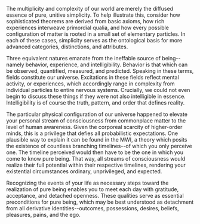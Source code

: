 The multiplicity and complexity of our world are merely the diffused essence of pure, unitive simplicity. To help illustrate this, consider how sophisticated theorems are derived from basic axioms, how rich experiences interweave primordial qualia, and how every possible configuration of matter is rooted in a small set of elementary particles. In each of these cases, simplicity serves as the ontological basis for more advanced categories, distinctions, and attributes.

Three equivalent natures emanate from the ineffable source of being--namely behavior, experience, and intelligibility. Behavior is that which can be observed, quantified, measured, and predicted. Speaking in these terms, fields constitute our universe. Excitations in these fields reflect mental activity, or experiences, which accordingly range in complexity from individual particles to entire nervous systems. Crucially, we could not even begin to discuss these things if they were not also intelligible in essence. Intelligibility is of course the truth, pattern, and order that defines reality.

The particular physical configuration of our universe happened to elevate your personal stream of consciousness from commonplace matter to the level of human awareness. Given the corporeal scarcity of higher-order minds, this is a privilege that defies all probabilistic expectations. One plausible way to explain it can be found in the MWI, a theory which posits the existence of countless branching timelines--of which you only perceive one. The timeline perceived would then have to be the one in which you come to know pure being. That way, all streams of consciousness would realize their full potential within their respective timelines, rendering your existential circumstances ordinary, unprivileged, and expected.

Recognizing the events of your life as necessary steps toward the realization of pure being enables you to meet each day with gratitude, acceptance, and detached openness. These qualities serve as essential preconditions for pure being, which may be best understood as detachment from all derivative identities--outcomes, possessions, desires, beliefs, pleasures, pains, and the ego.
